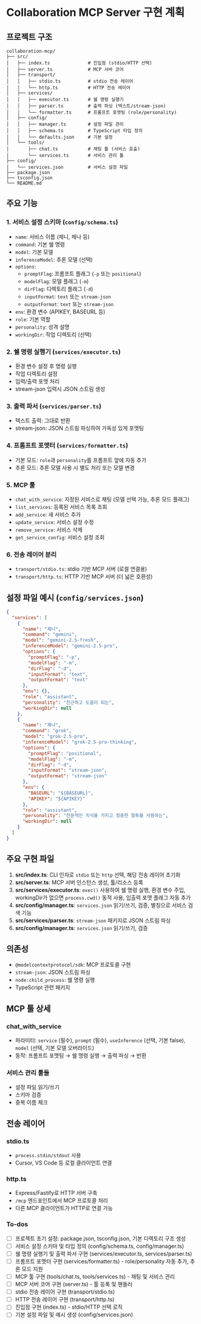 <!-- 8176fce8-64bf-4926-8847-3c1fb3f24b6b faea2e3e-2c89-4210-a969-aee428a93993 -->
# Collaboration MCP Server 구현 계획

## 프로젝트 구조

```
collaboration-mcp/
├── src/
│   ├── index.ts              # 진입점 (stdio/HTTP 선택)
│   ├── server.ts             # MCP 서버 코어
│   ├── transport/
│   │   ├── stdio.ts          # stdio 전송 레이어
│   │   └── http.ts           # HTTP 전송 레이어
│   ├── services/
│   │   ├── executor.ts       # 쉘 명령 실행기
│   │   ├── parser.ts         # 출력 파싱 (텍스트/stream-json)
│   │   └── formatter.ts      # 프롬프트 포맷팅 (role/personality)
│   ├── config/
│   │   ├── manager.ts        # 설정 파일 관리
│   │   ├── schema.ts         # TypeScript 타입 정의
│   │   └── defaults.json     # 기본 설정
│   └── tools/
│       ├── chat.ts           # 채팅 툴 (서비스 호출)
│       └── services.ts       # 서비스 관리 툴
├── config/
│   └── services.json         # 서비스 설정 파일
├── package.json
├── tsconfig.json
└── README.md
```

## 주요 기능

### 1. 서비스 설정 스키마 (`config/schema.ts`)

- `name`: 서비스 이름 (제니, 제나 등)
- `command`: 기본 쉘 명령
- `model`: 기본 모델
- `inferenceModel`: 추론 모델 (선택)
- `options`: 
  - `promptFlag`: 프롬프트 플래그 (`-p` 또는 `positional`)
  - `modelFlag`: 모델 플래그 (`-m`)
  - `dirFlag`: 디렉토리 플래그 (`-d`)
  - `inputFormat`: `text` 또는 `stream-json`
  - `outputFormat`: `text` 또는 `stream-json`
- `env`: 환경 변수 (APIKEY, BASEURL 등)
- `role`: 기본 역할
- `personality`: 성격 설명
- `workingDir`: 작업 디렉토리 (선택)

### 2. 쉘 명령 실행기 (`services/executor.ts`)

- 환경 변수 설정 후 명령 실행
- 작업 디렉토리 설정
- 입력/출력 포맷 처리
- stream-json 입력시 JSON 스트림 생성

### 3. 출력 파서 (`services/parser.ts`)

- 텍스트 출력: 그대로 반환
- stream-json: JSON 스트림 파싱하여 가독성 있게 포맷팅

### 4. 프롬프트 포맷터 (`services/formatter.ts`)

- 기본 모드: `role`과 `personality`를 프롬프트 앞에 자동 추가
- 추론 모드: 추론 모델 사용 시 별도 처리 또는 모델 변경

### 5. MCP 툴

- `chat_with_service`: 지정된 서비스로 채팅 (모델 선택 가능, 추론 모드 플래그)
- `list_services`: 등록된 서비스 목록 조회
- `add_service`: 새 서비스 추가
- `update_service`: 서비스 설정 수정
- `remove_service`: 서비스 삭제
- `get_service_config`: 서비스 설정 조회

### 6. 전송 레이어 분리

- `transport/stdio.ts`: stdio 기반 MCP 서버 (로컬 연결용)
- `transport/http.ts`: HTTP 기반 MCP 서버 (더 넓은 호환성)

## 설정 파일 예시 (`config/services.json`)

```json
{
  "services": [
    {
      "name": "제니",
      "command": "gemini",
      "model": "gemini-2.5-fresh",
      "inferenceModel": "gemini-2.5-pro",
      "options": {
        "promptFlag": "-p",
        "modelFlag": "-m",
        "dirFlag": "-d",
        "inputFormat": "text",
        "outputFormat": "text"
      },
      "env": {},
      "role": "assistant",
      "personality": "친근하고 도움이 되는",
      "workingDir": null
    },
    {
      "name": "제나",
      "command": "grok",
      "model": "grok-2.5-pro",
      "inferenceModel": "grok-2.5-pro-thinking",
      "options": {
        "promptFlag": "positional",
        "modelFlag": "-m",
        "dirFlag": "-d",
        "inputFormat": "stream-json",
        "outputFormat": "stream-json"
      },
      "env": {
        "BASEURL": "${BASEURL}",
        "APIKEY": "${APIKEY}"
      },
      "role": "assistant",
      "personality": "전문적인 지식을 가지고 정중한 말투를 사용하는",
      "workingDir": null
    }
  ]
}
```

## 주요 구현 파일

1. **src/index.ts**: CLI 인자로 `stdio` 또는 `http` 선택, 해당 전송 레이어 초기화
2. **src/server.ts**: MCP 서버 인스턴스 생성, 툴/리소스 등록
3. **src/services/executor.ts**: `exec()` 사용하여 쉘 명령 실행, 환경 변수 주입, workingDir가 없으면 `process.cwd()` 동적 사용, 입출력 포맷 플래그 자동 추가
4. **src/config/manager.ts**: `services.json` 읽기/쓰기, 검증, 별칭으로 서비스 검색 기능
5. **src/services/parser.ts**: `stream-json` 패키지로 JSON 스트림 파싱
6. **src/config/manager.ts**: `services.json` 읽기/쓰기, 검증

## 의존성

- `@modelcontextprotocol/sdk`: MCP 프로토콜 구현
- `stream-json`: JSON 스트림 파싱
- `node:child_process`: 쉘 명령 실행
- TypeScript 관련 패키지

## MCP 툴 상세

### chat_with_service

- 파라미터: `service` (필수), `prompt` (필수), `useInference` (선택, 기본 false), `model` (선택, 기본 모델 오버라이드)
- 동작: 프롬프트 포맷팅 → 쉘 명령 실행 → 출력 파싱 → 반환

### 서비스 관리 툴들

- 설정 파일 읽기/쓰기
- 스키마 검증
- 중복 이름 체크

## 전송 레이어

### stdio.ts

- `process.stdin/stdout` 사용
- Cursor, VS Code 등 로컬 클라이언트 연결

### http.ts

- Express/Fastify로 HTTP 서버 구축
- `/mcp` 엔드포인트에서 MCP 프로토콜 처리
- 다른 MCP 클라이언트가 HTTP로 연결 가능

### To-dos

- [ ] 프로젝트 초기 설정: package.json, tsconfig.json, 기본 디렉토리 구조 생성
- [ ] 서비스 설정 스키마 및 타입 정의 (config/schema.ts, config/manager.ts)
- [ ] 쉘 명령 실행기 및 출력 파서 구현 (services/executor.ts, services/parser.ts)
- [ ] 프롬프트 포맷터 구현 (services/formatter.ts) - role/personality 자동 추가, 추론 모드 지원
- [ ] MCP 툴 구현 (tools/chat.ts, tools/services.ts) - 채팅 및 서비스 관리
- [ ] MCP 서버 코어 구현 (server.ts) - 툴 등록 및 핸들러
- [ ] stdio 전송 레이어 구현 (transport/stdio.ts)
- [ ] HTTP 전송 레이어 구현 (transport/http.ts)
- [ ] 진입점 구현 (index.ts) - stdio/HTTP 선택 로직
- [ ] 기본 설정 파일 및 예시 생성 (config/services.json)